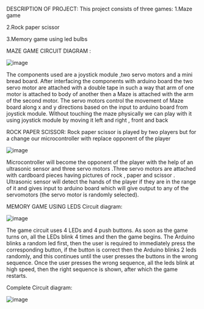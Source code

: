 DESCRIPTION OF PROJECT:
This project consists of three games:
1.Maze game

2.Rock paper scissor

3.Memory game using led bulbs


MAZE GAME 
CIRCUIT DIAGRAM :

![image](https://user-images.githubusercontent.com/129647350/231184197-8c98423d-69e5-4914-b1c9-e3fcae8b0770.png)

The components used are a joystick module ,two servo motors and a mini bread 
board. After interfacing the components with arduino board the two servo motor 
are attached with a double tape in such a way that arm of one motor is attached 
to body of another then a Maze is attached with the arm of the second motor. 
The servo motors control the movement of Maze board along x and y directions 
based on the input to arduino board from joystick module. Without touching the 
maze physically we can play with it using joystick module by moving it left and 
right , front and back

ROCK PAPER SCISSOR:
Rock paper scissor is played by two players but for a change our microcontroller 
with replace opponent of the player

![image](https://user-images.githubusercontent.com/129647350/231187390-021dcf99-cbf1-43de-89fb-610029b6d41b.png)

Microcontroller will become the opponent of the player with the help of an 
ultrasonic sensor and three servo motors .Three servo motors are attached with 
cardboard pieces having pictures of rock , paper and scissor . Ultrasonic sensor 
will detect the hands of the player if they are in the range of it and gives input to 
arduino board which will give output to any of the servomotors (the servo motor 
is randomly selected).

MEMORY GAME USING LEDS
Circuit diagram:

![image](https://user-images.githubusercontent.com/129647350/231187709-fc657deb-f4bd-458a-aca4-6e5652305b41.png)

The game circuit uses 4 LEDs and 4 push buttons. As soon as the game turns on, 
all the LEDs blink 4 times and then the game begins.
The Arduino blinks a random led first, then the user is required to immediately 
press the corresponding button, if the button is correct then the Arduino blinks 2 
leds randomly, and this continues until the user presses the buttons in the wrong 
sequence.
Once the user presses the wrong sequence, all the leds blink at high speed, then 
the right sequence is shown, after which the game restarts.

Complete Circuit diagram:

![image](https://user-images.githubusercontent.com/129647350/231188035-f91e7cb3-45ce-45db-ad16-72d035a35add.png)

